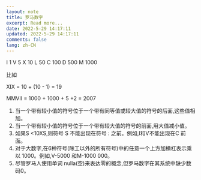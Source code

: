 ```yaml
---
layout: note
title: 罗马数字
excerpt: Read more...
date: 2022-5-29 14:17:11
updated: 2022-5-29 14:17:11
comments: false
lang: zh-CN
---
```


I 1
V 5
X 10
L 50
C 100
D 500
M 1000

比如

XIX = 10 + (10 - 1) = 19

MMVII = 1000 + 1000 + 5 +2 = 2007

1. 当一个带有较小值的符号位于一个带有同等值或较大值的符号的后面,这些值相加。
2. 当一个带有较小值的符号位于一个带有较大值的符号的前面,用大值减小值。
3. 如果S <10XS,则符号 S 不能出现在符号 : 之前。例如,I和V不能出现在C 前面。
4. 对于大数字,在6种符号(除工以外的所有符号)中的任意一个上方加横杠表示乘以 1000。例如,V-5000 和M-1000 000。
5. 尽管罗马人使用单词 nulla(空)来表达零的概念,但罗马数字在其系统中缺少数 码0。
  